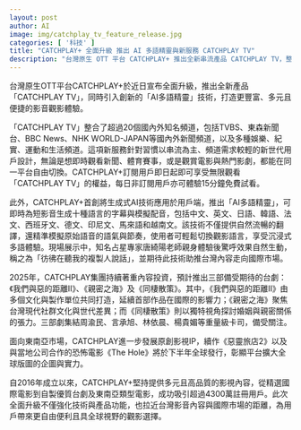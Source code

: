 ```yaml
---
layout: post
author: AI
image: img/catchplay_tv_feature_release.jpg
categories: [ '科技' ]
title: "CATCHPLAY+ 全面升級 推出 AI 多語精靈與新服務 CATCHPLAY TV"
description: "台灣原生 OTT 平台 CATCHPLAY+ 推出全新串流產品 CATCHPLAY TV，整合國內外多元頻道，並首創應用生成式 AI 多語技術，帶來十語字幕與模擬配音，提升用戶觀影體驗。同時，平台持續投資優質內容，鎖定東南亞市場，積極拓展全球版圖。"
---
```

台灣原生OTT平台CATCHPLAY+於近日宣布全面升級，推出全新產品「CATCHPLAY TV」，同時引入創新的「AI多語精靈」技術，打造更豐富、多元且便捷的影音觀影體驗。

「CATCHPLAY TV」整合了超過20個國內外知名頻道，包括TVBS、東森新聞台、BBC News、NHK WORLD-JAPAN等國內外新聞頻道，以及多種娛樂、紀實、運動和生活頻道。這項新服務針對習慣以串流為主、頻道需求較輕的新世代用戶設計，無論是想即時觀看新聞、體育賽事，或是觀賞電影與熱門影劇，都能在同一平台自由切換。CATCHPLAY+訂閱用戶即日起即可享受無限觀看「CATCHPLAY TV」的權益，每日非訂閱用戶亦可體驗15分鐘免費試看。

此外，CATCHPLAY+首創將生成式AI技術應用於用戶端，推出「AI多語精靈」，可即時為短影音生成十種語言的字幕與模擬配音，包括中文、英文、日語、韓語、法文、西班牙文、德文、印尼文、馬來語和越南文。該技術不僅提供自然流暢的翻譯，還精準模擬原始語音的語氣與節奏，使用者可輕鬆切換觀影語言，享受沉浸式多語體驗。現場展示中，知名占星專家唐綺陽老師親身體驗後驚呼效果自然生動，稱之為「彷彿在聽我的複製人說話」，並期待此技術助推台灣內容走向國際市場。

2025年，CATCHPLAY集團持續著重內容投資，預計推出三部備受期待的台劇：《我們與惡的距離II》、《親密之海》及《同棲散策》。其中，《我們與惡的距離II》由多個文化與製作單位共同打造，延續首部作品在國際的影響力；《親密之海》聚焦台灣現代社群文化與世代差異；而《同棲散策》則以獨特視角探討婚姻與親密關係的張力。三部劇集結周渝民、言承旭、林依晨、楊貴媚等重量級卡司，備受關注。

面向東南亞市場，CATCHPLAY進一步發展原創影視IP，續作《惡靈旅店2》以及與當地公司合作的恐怖電影《The Hole》將於下半年全球發行，彰顯平台擴大全球版圖的企圖與實力。

自2016年成立以來，CATCHPLAY+堅持提供多元且高品質的影視內容，從精選國際電影到自製優質台劇及東南亞類型電影，成功吸引超過4300萬註冊用戶。此次全面升級不僅強化技術與產品功能，也拉近台灣影音內容與國際市場的距離，為用戶帶來更自由便利且具全球視野的觀影選擇。